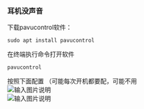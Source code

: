 ### 耳机没声音
下载pavucontrol软件：
```
sudo apt install pavucontrol
```
在终端执行命令打开软件
```
pavucontrol
```
按照下面配置 （可能每次开机都要配，可能不用<br>
![输入图片说明](https://images.gitee.com/uploads/images/2019/1204/111602_493c31c3_5449551.png "屏幕截图.png")<br>
![输入图片说明](https://images.gitee.com/uploads/images/2019/1204/111740_f3d57976_5449551.png "屏幕截图.png")